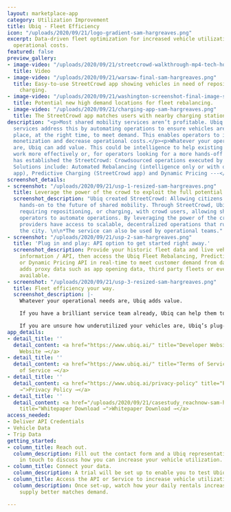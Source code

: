 ```yaml
---
layout: marketplace-app
category: Utilization Improvement
title: Ubiq - Fleet Efficiency
icon: "/uploads/2020/09/21/logo-gradient-sam-hargreaves.png"
excerpt: Data-driven fleet optimization for increased vehicle utilization and reduced
  operational costs.
featured: false
preview_gallery:
- image-video: "/uploads/2020/09/21/streetcrowd-walkthrough-mp4-tech-house-audio-sam-hargreaves.mp4"
  title: Video
- image-video: "/uploads/2020/09/21/warsaw-final-sam-hargreaves.png"
  title: Easy-to-use StreetCrowd app showing vehicles in need of repositioning or
    charging.
- image-video: "/uploads/2020/09/21/washington-screenshot-final-image-sam-hargreaves.png"
  title: Potential new high demand locations for fleet rebalancing.
- image-video: "/uploads/2020/09/21/charging-app-sam-hargreaves.png"
  title: The StreetCrowd app matches users with nearby charging stations.
description: "<p>Most shared mobility services aren’t profitable. Ubiq's data-driven
  services address this by automating operations to ensure vehicles are in the right
  place, at the right time, to meet demand. This enables operators to increase fleet
  monetization and decrease operational costs.</p><p>Whatever your operational needs
  are, Ubiq can add value. This could be intelligence to help existing service teams
  work more effectively or, for operators looking for a more hands-off approach, Ubiq
  has established the StreetCrowd: Crowdsourced operations executed by citizens.</p><p>-----
  Solutions include: Automated Rebalancing (intelligence only or with optional StreetCrowd
  app), Predictive Charging (StreetCrowd app) and Dynamic Pricing ---</p>"
screenshot_details:
- screenshot: "/uploads/2020/09/21/usp-1-resized-sam-hargreaves.png"
  title: Leverage the power of the crowd to exploit the full potential of your fleet.
  screenshot_description: "Ubiq created StreetCrowd: Allowing citizens to contribute
    hands-on to the future of shared mobility. Through StreetCrowd, Ubiq matches vehicles
    requiring repositioning, or charging, with crowd users, allowing shared mobility
    operators to automate operations. By leveraging the power of the crowd,  mobility
    providers have access to scalable, decentralized operations that run 24/7, across
    the city. \n\n*The service can also be used by operational teams."
- screenshot: "/uploads/2020/09/21/usp-2-sam-hargreaves.png"
  title: 'Plug in and play: API option to get started right away.'
  screenshot_description: Provide your historic fleet data and live vehicle availability
    information / API, then access the Ubiq Fleet Rebalancing, Predictive Charging
    or Dynamic Pricing API in real-time to meet customer demand from day one. Ubiq
    adds proxy data such as app opening data, third party fleets or event data where
    available.
- screenshot: "/uploads/2020/09/21/usp-3-resized-sam-hargreaves.png"
  title: Fleet efficiency your way.
  screenshot_description: |-
    Whatever your operational needs are, Ubiq adds value.

    If you have a brilliant service team already, Ubiq can help them to be more efficient.

    If you are unsure how underutilized your vehicles are, Ubiq’s plug-in forecasting models can help you see where improvements can be made.
app_details:
- detail_title: ''
  detail_content: <a href="https://www.ubiq.ai/" title="Developer Website →">Developer
    Website →</a>
- detail_title: ''
  detail_content: <a href="https://www.ubiq.ai/" title="Terms of Service →">Terms
    of Service →</a>
- detail_title: ''
  detail_content: <a href="https://www.ubiq.ai/privacy-policy" title="Privacy Policy
    →">Privacy Policy →</a>
- detail_title: ''
  detail_content: <a href="/uploads/2020/09/21/casestudy_reachnow-sam-hargreaves.pdf"
    title="Whitepaper Download →">Whitepaper Download →</a>
access_needed:
- Deliver API Credentials
- Vehicle Data
- Trip Data
getting_started:
- column_title: Reach out.
  column_description: Fill out the contact form and a Ubiq representative will be
    in touch to discuss how you can increase your vehicle utilization.
- column_title: Connect your data.
  column_description: A trial will be set up to enable you to test Ubiq’s services.
- column_title: Access the API or Service to increase vehicle utilization.
  column_description: Once set-up, watch how your daily rentals increase as vehicle
    supply better matches demand.

---
```

